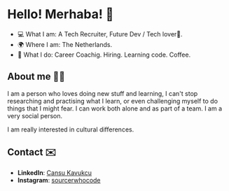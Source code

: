 # Hello! Merhaba! 👋

- 💻 What I am: A Tech Recruiter, Future Dev / Tech lover🫧.
- 🌍 Where I am: The Netherlands.
- 🤔 What I do: Career Coachig. Hiring. Learning code. Coffee.


## About me 🙋‍♀️

I am a person who loves doing new stuff and learning, I can't stop researching and practising what I learn, or even challenging myself to do things that I might fear. I can work both alone and as part of a team. I am a very social person.

I am really interested in cultural differences.

## Contact ✉️

- **LinkedIn**: [Cansu Kavukcu](https://www.linkedin.com/in/cansu-kavukcu/)
- **Instagram**: [sourcerwhocode](https://www.instagram.com/sourcerwhocode/)

